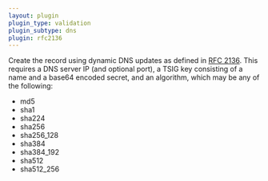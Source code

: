 ```yaml
---
layout: plugin
plugin_type: validation
plugin_subtype: dns
plugin: rfc2136
---
```

Create the record using dynamic DNS updates as defined in [RFC 2136](https://www.rfc-editor.org/rfc/rfc2136). This requires a DNS server IP (and optional port), a TSIG key consisting of a name and a base64 encoded secret, and an algorithm, which may be any of the following:

- md5
- sha1
- sha224
- sha256
- sha256_128
- sha384
- sha384_192
- sha512
- sha512_256